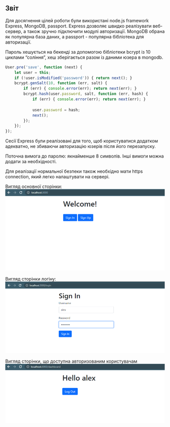 ## Звіт
Для досягнення цілей роботи були використані node.js framework Express, MongoDB, passport.
Express дозволяє швидко реалізувати веб-сервер, а також зручно підключити модулі авторизації. MongoDB обрана як популярна база даних, а passport - популярна бібліотека для авторизації.

Пароль хешується на бекенді за допомогою бібліотеки bcrypt із 10 циклами “соління”, хеш зберігається разом із даними юзера в mongodb.
```js
User.pre('save', function (next) {
    let user = this;
    if (!user.isModified('password')) { return next(); }
    bcrypt.genSalt(10, function (err, salt) {
        if (err) { console.error(err); return next(err); }
        bcrypt.hash(user.password, salt, function (err, hash) {
            if (err) { console.error(err); return next(err); }

            user.password = hash;
            next();
        });
    });
});
```

Сесії Express були реалізовані для того, щоб користуватися додатком адекватно, не збиваючи авторизацію юзерів після його перезапуску.

Поточна вимога до паролю: якнайменше 8 символів. Інші вимоги можна додати за необхідності.

Для реалізації нормальної безпеки також необхідно мати https connection, який легко налаштувати на сервері.


Вигляд основної сторінки:
![Main page](main_page.png)

Вигляд сторінки логіну:
![Login page](login_page.png)

Вигляд сторінки, що доступна авторизованим користувачам
![Dashboard page](dashboard_page.png)

